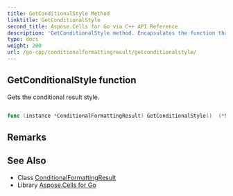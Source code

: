 ```yaml
---
title: GetConditionalStyle Method 
linktitle: GetConditionalStyle
second_title: Aspose.Cells for Go via C++ API Reference
description: 'GetConditionalStyle method. Encapsulates the function that represents getconditionalstyle in Go.'
type: docs
weight: 200
url: /go-cpp/conditionalformattingresult/getconditionalstyle/
---
```


## GetConditionalStyle function

Gets the conditional result style.

```go

func (instance *ConditionalFormattingResult) GetConditionalStyle()  (*Style,  error) 

```

## Remarks


## See Also

* Class [ConditionalFormattingResult](../)
* Library [Aspose.Cells for Go](../../)
